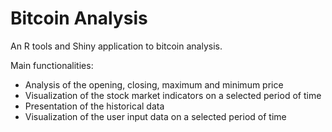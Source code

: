 # Bitcoin Analysis

An R tools and Shiny application to bitcoin analysis.

Main functionalities:

 * Analysis of the opening, closing, maximum and minimum price
 * Visualization of the stock market indicators on a selected period of time
 * Presentation of the historical data
 * Visualization of the user input data on a selected period of time